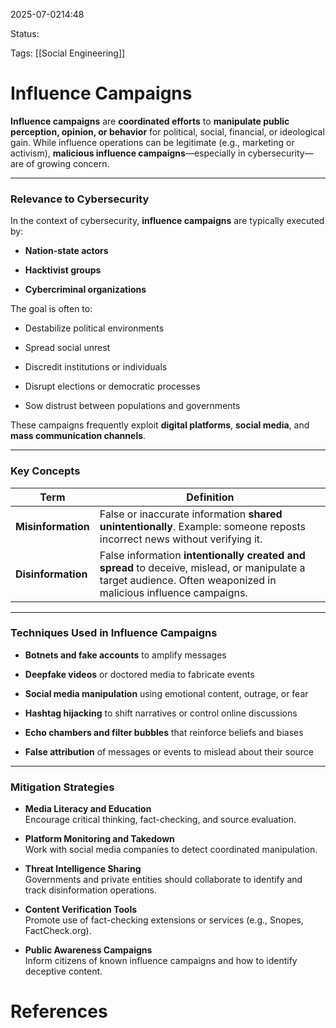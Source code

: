  
2025-07-0214:48

Status:

Tags: [[Social Engineering]]


# Influence Campaigns

**Influence campaigns** are **coordinated efforts** to **manipulate public perception, opinion, or behavior** for political, social, financial, or ideological gain. While influence operations can be legitimate (e.g., marketing or activism), **malicious influence campaigns**—especially in cybersecurity—are of growing concern.

---

### Relevance to Cybersecurity

In the context of cybersecurity, **influence campaigns** are typically executed by:

- **Nation-state actors**
    
- **Hacktivist groups**
    
- **Cybercriminal organizations**
    

The goal is often to:

- Destabilize political environments
    
- Spread social unrest
    
- Discredit institutions or individuals
    
- Disrupt elections or democratic processes
    
- Sow distrust between populations and governments
    

These campaigns frequently exploit **digital platforms**, **social media**, and **mass communication channels**.

---

### Key Concepts

|Term|Definition|
|---|---|
|**Misinformation**|False or inaccurate information **shared unintentionally**. Example: someone reposts incorrect news without verifying it.|
|**Disinformation**|False information **intentionally created and spread** to deceive, mislead, or manipulate a target audience. Often weaponized in malicious influence campaigns.|

---

### Techniques Used in Influence Campaigns

- **Botnets and fake accounts** to amplify messages
    
- **Deepfake videos** or doctored media to fabricate events
    
- **Social media manipulation** using emotional content, outrage, or fear
    
- **Hashtag hijacking** to shift narratives or control online discussions
    
- **Echo chambers and filter bubbles** that reinforce beliefs and biases
    
- **False attribution** of messages or events to mislead about their source
    

---

### Mitigation Strategies

- **Media Literacy and Education**  
    Encourage critical thinking, fact-checking, and source evaluation.
    
- **Platform Monitoring and Takedown**  
    Work with social media companies to detect coordinated manipulation.
    
- **Threat Intelligence Sharing**  
    Governments and private entities should collaborate to identify and track disinformation operations.
    
- **Content Verification Tools**  
    Promote use of fact-checking extensions or services (e.g., Snopes, FactCheck.org).
    
- **Public Awareness Campaigns**  
    Inform citizens of known influence campaigns and how to identify deceptive content.

# References